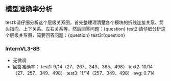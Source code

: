 ## 模型准确率分析
test1:请仔细分析这个层级关系图，首先整理理清楚各个模块的折线连接关系、箭头指向、上下关系、左右关系等，然后回答问题：{question}
test2:请仔细分析这个层级关系图，简要回答问题：{question}
test3:{question}



### InternVL3-8B
- 无微调
- 回答准确率：
test1: 9/14（27、267、349、365、498）
text2: 10/14（27、257、349、498）
test3: 11/14（257、349、498）
avg: 0.714